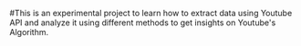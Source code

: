 #This is an experimental project to learn how to extract data using Youtube API and analyze it using different methods to get insights on Youtube's Algorithm.
